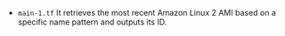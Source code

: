 - `main-1.tf` It retrieves the most recent Amazon Linux 2 AMI based on a specific name pattern and outputs its ID.
